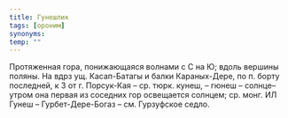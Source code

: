 ```yaml
---
title: Гунешлик
tags: [ороним]
synonyms:
temp: ""
---
```


Протяженная гора, понижающаяся волнами с С на Ю; вдоль вершины поляны. На вдрз
ущ. Касап-Батагы и балки Караных-Дере, по п. борту последней, к З от г.
Порсук-Кая – ср. тюрк. кунеш, – гюнеш – солнце–утром она первая из соседних гор
освещается солнцем; ср. монг. ИЛ Гунеш – Гурбет-Дере-Богаз – см. Гурзуфское
седло.
